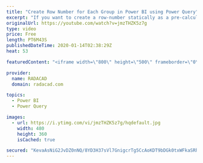 ```yaml
---
title: "Create Row Number for Each Group in Power BI using Power Query"
excerpt: "If you want to create a row-number statically as a pre-calculation in Power BI, then Power Query has a very simple way of doing it; Add Index Column. However, the Index column creates the row number regardless of any grouping or categorization. sometimes you want to take that into account too. There"
originalUrl: https://youtube.com/watch?v=jmzTHZK5z7g
type: video
price: Free
length: PT6M43S
publishedDateTime: 2020-01-14T02:38:29Z
heat: 53

featuredContent: "<iframe width=\"800\" height=\"500\" frameborder=\"0\" src=\"https://www.youtube.com/embed/jmzTHZK5z7g\" allow=\"accelerometer; autoplay; encrypted-media; gyroscope; picture-in-picture\" allowfullscreen></iframe>"

provider:
  name: RADACAD
  domain: radacad.com

topics:
  - Power BI
  - Power Query

images:
  - url: https://i.ytimg.com/vi/jmzTHZK5z7g/hqdefault.jpg
    width: 480
    height: 360
    isCached: true

secured: "KevaAsNiG2JvDZ0nNQ/8YD3H37sVl7GnigcrTg5CcAoKDT9bDGk0txWFkaSRhY/hd5zWT2nUc8GqlvIe9RBvRnZy+gpxsLwIcY3Hq7oV/yNvoqSzj+vmmxYxiguVdm6+NcUkahGNSETEHz6V5eU/KV1kNUPQF3kAbJyICmhz3bFBPtivCsvb05SGX8AH/djtNO68uV3cB7HvdKzSPLfI7uOoWuRbv7QVgMh7ZyM+BCWWVOhuGQGVecrlxgOzzuonC6hpA9OD+GtAuN0UQP9y+QeQCW2ZMTEyxQO0PAod94ToHVBwwGBlObKIhj9lfvPQUh1vXz9wWGI8tzDvNIk8TgzugMWBStBSJoMV/MZLZJ1NFHIKhy5V0NLEm+7gfkiuwsp+FLhkFW5umdy1WbyQSOjJ9JfuBGYt2sAbh+v8pRw=;PL6qdq1bmhYOmAiQxUxRqA=="
---
```


